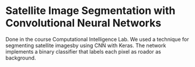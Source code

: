 # Satellite Image Segmentation with Convolutional Neural Networks
Done in the course Computational Intelligence Lab. We used a technique for segmenting satellite imagesby using CNN with Keras.  The network implements a binary classifier that labels each pixel as roador as background.
